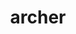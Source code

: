 ---
title: "archer"
layout: cache
categories: [package, develop]
meta: {"versions": ["2.0.0"], "compilers": ["gcc@=11.1.0", "oneapi@=2023.0.0", "oneapi@=2023.1.0"], "oss": ["ubuntu20.04"], "platforms": ["linux"], "targets": ["x86_64", "x86_64_v3"], "stacks": ["e4s", "e4s-oneapi", "root"], "num_specs": 15, "num_specs_by_stack": {"root": 15, "e4s-oneapi": 8, "e4s": 7}}
spec_details: [{"hash": "kmcqymudo726cx5mugswbsj6q3mzc4nu", "compiler": "oneapi@=2023.0.0", "versions": ["2.0.0"], "os": "ubuntu20.04", "platform": "linux", "target": "x86_64", "variants": ["build_system=cmake", "build_type=Release", "generator=ninja", "~ipo"], "stacks": ["root", "e4s-oneapi"], "size": "-", "tarball": "https://binaries.spack.io/develop/build_cache/linux-ubuntu20.04-x86_64/oneapi-2023.0.0/archer-2.0.0/linux-ubuntu20.04-x86_64-oneapi-2023.0.0-archer-2.0.0-kmcqymudo726cx5mugswbsj6q3mzc4nu.spack"}, {"hash": "63u3jld2b4pb2j5x2lvbeio7jklmx54d", "compiler": "oneapi@=2023.0.0", "versions": ["2.0.0"], "os": "ubuntu20.04", "platform": "linux", "target": "x86_64", "variants": ["build_system=cmake", "build_type=RelWithDebInfo", "generator=ninja", "~ipo"], "stacks": ["root", "e4s-oneapi"], "size": "-", "tarball": "https://binaries.spack.io/develop/build_cache/linux-ubuntu20.04-x86_64/oneapi-2023.0.0/archer-2.0.0/linux-ubuntu20.04-x86_64-oneapi-2023.0.0-archer-2.0.0-63u3jld2b4pb2j5x2lvbeio7jklmx54d.spack"}, {"hash": "hwevz4hxfbo2venr57mvgmquoaz4bvj3", "compiler": "oneapi@=2023.0.0", "versions": ["2.0.0"], "os": "ubuntu20.04", "platform": "linux", "target": "x86_64", "variants": ["build_system=cmake", "build_type=RelWithDebInfo", "generator=ninja", "~ipo"], "stacks": ["root", "e4s-oneapi"], "size": "-", "tarball": "https://binaries.spack.io/develop/build_cache/linux-ubuntu20.04-x86_64/oneapi-2023.0.0/archer-2.0.0/linux-ubuntu20.04-x86_64-oneapi-2023.0.0-archer-2.0.0-hwevz4hxfbo2venr57mvgmquoaz4bvj3.spack"}, {"hash": "gnozrjxdhmt3hg5yhnu4a6xddidltrjn", "compiler": "oneapi@=2023.0.0", "versions": ["2.0.0"], "os": "ubuntu20.04", "platform": "linux", "target": "x86_64", "variants": ["build_system=cmake", "build_type=RelWithDebInfo", "generator=ninja", "~ipo"], "stacks": ["root", "e4s-oneapi"], "size": "-", "tarball": "https://binaries.spack.io/develop/build_cache/linux-ubuntu20.04-x86_64/oneapi-2023.0.0/archer-2.0.0/linux-ubuntu20.04-x86_64-oneapi-2023.0.0-archer-2.0.0-gnozrjxdhmt3hg5yhnu4a6xddidltrjn.spack"}, {"hash": "ngg7ccz7bw7rqthwfitgz63mft5a4ay3", "compiler": "oneapi@=2023.0.0", "versions": ["2.0.0"], "os": "ubuntu20.04", "platform": "linux", "target": "x86_64", "variants": ["build_system=cmake", "build_type=Release", "generator=ninja", "~ipo"], "stacks": ["root", "e4s-oneapi"], "size": "-", "tarball": "https://binaries.spack.io/develop/build_cache/linux-ubuntu20.04-x86_64/oneapi-2023.0.0/archer-2.0.0/linux-ubuntu20.04-x86_64-oneapi-2023.0.0-archer-2.0.0-ngg7ccz7bw7rqthwfitgz63mft5a4ay3.spack"}, {"hash": "jtxetdrzedsc3lazfepskwprhmbbz3c2", "compiler": "oneapi@=2023.1.0", "versions": ["2.0.0"], "os": "ubuntu20.04", "platform": "linux", "target": "x86_64", "variants": ["build_system=cmake", "build_type=Release", "generator=ninja", "~ipo"], "stacks": ["root", "e4s-oneapi"], "size": "-", "tarball": "https://binaries.spack.io/develop/build_cache/linux-ubuntu20.04-x86_64/oneapi-2023.1.0/archer-2.0.0/linux-ubuntu20.04-x86_64-oneapi-2023.1.0-archer-2.0.0-jtxetdrzedsc3lazfepskwprhmbbz3c2.spack"}, {"hash": "2xiglvbzbesli5zmhawjssbjpkrzjikh", "compiler": "oneapi@=2023.1.0", "versions": ["2.0.0"], "os": "ubuntu20.04", "platform": "linux", "target": "x86_64", "variants": ["build_system=cmake", "build_type=Release", "generator=ninja", "~ipo"], "stacks": ["root", "e4s-oneapi"], "size": "-", "tarball": "https://binaries.spack.io/develop/build_cache/linux-ubuntu20.04-x86_64/oneapi-2023.1.0/archer-2.0.0/linux-ubuntu20.04-x86_64-oneapi-2023.1.0-archer-2.0.0-2xiglvbzbesli5zmhawjssbjpkrzjikh.spack"}, {"hash": "lkkuccvtcdjur4rb3rncc6wgkzp5fpsj", "compiler": "oneapi@=2023.1.0", "versions": ["2.0.0"], "os": "ubuntu20.04", "platform": "linux", "target": "x86_64", "variants": ["build_system=cmake", "build_type=Release", "generator=ninja", "~ipo"], "stacks": ["root", "e4s-oneapi"], "size": "-", "tarball": "https://binaries.spack.io/develop/build_cache/linux-ubuntu20.04-x86_64/oneapi-2023.1.0/archer-2.0.0/linux-ubuntu20.04-x86_64-oneapi-2023.1.0-archer-2.0.0-lkkuccvtcdjur4rb3rncc6wgkzp5fpsj.spack"}, {"hash": "fdd4l5osuecxfer6jgop6dzlelwmnncl", "compiler": "gcc@=11.1.0", "versions": ["2.0.0"], "os": "ubuntu20.04", "platform": "linux", "target": "x86_64_v3", "variants": ["build_system=cmake", "build_type=RelWithDebInfo", "generator=ninja", "~ipo"], "stacks": ["root", "e4s"], "size": "-", "tarball": "https://binaries.spack.io/develop/build_cache/linux-ubuntu20.04-x86_64_v3/gcc-11.1.0/archer-2.0.0/linux-ubuntu20.04-x86_64_v3-gcc-11.1.0-archer-2.0.0-fdd4l5osuecxfer6jgop6dzlelwmnncl.spack"}, {"hash": "elsgodwipvhibqstu5uaqwnytuyknz4r", "compiler": "gcc@=11.1.0", "versions": ["2.0.0"], "os": "ubuntu20.04", "platform": "linux", "target": "x86_64_v3", "variants": ["build_system=cmake", "build_type=Release", "generator=ninja", "~ipo"], "stacks": ["root", "e4s"], "size": "-", "tarball": "https://binaries.spack.io/develop/build_cache/linux-ubuntu20.04-x86_64_v3/gcc-11.1.0/archer-2.0.0/linux-ubuntu20.04-x86_64_v3-gcc-11.1.0-archer-2.0.0-elsgodwipvhibqstu5uaqwnytuyknz4r.spack"}, {"hash": "6kwrokw32jzlahjupvm6ufxdzpcvixh6", "compiler": "gcc@=11.1.0", "versions": ["2.0.0"], "os": "ubuntu20.04", "platform": "linux", "target": "x86_64_v3", "variants": ["build_system=cmake", "build_type=RelWithDebInfo", "generator=ninja", "~ipo"], "stacks": ["root", "e4s"], "size": "-", "tarball": "https://binaries.spack.io/develop/build_cache/linux-ubuntu20.04-x86_64_v3/gcc-11.1.0/archer-2.0.0/linux-ubuntu20.04-x86_64_v3-gcc-11.1.0-archer-2.0.0-6kwrokw32jzlahjupvm6ufxdzpcvixh6.spack"}, {"hash": "onvckt7a2zijvxsocqusruyxxtyhnpw5", "compiler": "gcc@=11.1.0", "versions": ["2.0.0"], "os": "ubuntu20.04", "platform": "linux", "target": "x86_64_v3", "variants": ["build_system=cmake", "build_type=RelWithDebInfo", "generator=ninja", "~ipo"], "stacks": ["root", "e4s"], "size": "-", "tarball": "https://binaries.spack.io/develop/build_cache/linux-ubuntu20.04-x86_64_v3/gcc-11.1.0/archer-2.0.0/linux-ubuntu20.04-x86_64_v3-gcc-11.1.0-archer-2.0.0-onvckt7a2zijvxsocqusruyxxtyhnpw5.spack"}, {"hash": "t3cj3vrkyu4yfkjrzkamgj3hfckz36hk", "compiler": "gcc@=11.1.0", "versions": ["2.0.0"], "os": "ubuntu20.04", "platform": "linux", "target": "x86_64_v3", "variants": ["build_system=cmake", "build_type=Release", "generator=ninja", "~ipo"], "stacks": ["root", "e4s"], "size": "-", "tarball": "https://binaries.spack.io/develop/build_cache/linux-ubuntu20.04-x86_64_v3/gcc-11.1.0/archer-2.0.0/linux-ubuntu20.04-x86_64_v3-gcc-11.1.0-archer-2.0.0-t3cj3vrkyu4yfkjrzkamgj3hfckz36hk.spack"}, {"hash": "yda4fj62cnljfmkck6w6gktfo5yl5spg", "compiler": "gcc@=11.1.0", "versions": ["2.0.0"], "os": "ubuntu20.04", "platform": "linux", "target": "x86_64_v3", "variants": ["build_system=cmake", "build_type=Release", "generator=ninja", "~ipo"], "stacks": ["root", "e4s"], "size": "-", "tarball": "https://binaries.spack.io/develop/build_cache/linux-ubuntu20.04-x86_64_v3/gcc-11.1.0/archer-2.0.0/linux-ubuntu20.04-x86_64_v3-gcc-11.1.0-archer-2.0.0-yda4fj62cnljfmkck6w6gktfo5yl5spg.spack"}, {"hash": "4rxnv3dbgiqcfhn6v32qp6rjgtqtbxye", "compiler": "gcc@=11.1.0", "versions": ["2.0.0"], "os": "ubuntu20.04", "platform": "linux", "target": "x86_64_v3", "variants": ["build_system=cmake", "build_type=Release", "generator=ninja", "~ipo"], "stacks": ["root", "e4s"], "size": "-", "tarball": "https://binaries.spack.io/develop/build_cache/linux-ubuntu20.04-x86_64_v3/gcc-11.1.0/archer-2.0.0/linux-ubuntu20.04-x86_64_v3-gcc-11.1.0-archer-2.0.0-4rxnv3dbgiqcfhn6v32qp6rjgtqtbxye.spack"}]
---